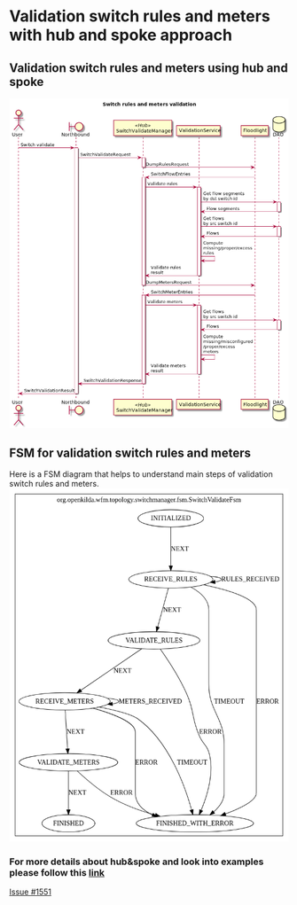 # Validation switch rules and meters with hub and spoke approach

## Validation switch rules and meters using hub and spoke

![Switch validation design](h&s-switch-validate.png "Switch validation design")

## FSM for validation switch rules and meters
Here is a FSM diagram that helps to understand main steps of validation switch rules and meters.
![Switch validation fsm](switch-validate-fsm.png "Switch validation fsm diagram")

### For more details about hub&spoke and look into examples please follow this [link](https://github.com/telstra/open-kilda/blob/develop/docs/design/hub-and-spoke/v7/README.md)

[Issue #1551](https://github.com/telstra/open-kilda/issues/1551)